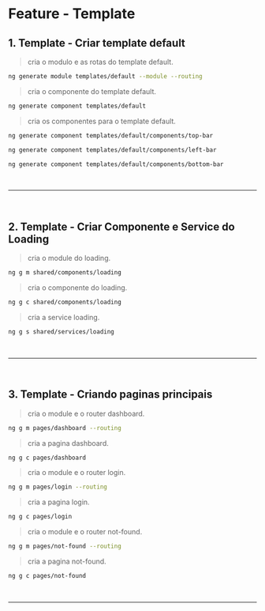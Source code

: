 # Feature - Template

## 1. Template - Criar template default

> cria o modulo e as rotas do template default.

```sh
ng generate module templates/default --module --routing
```

> cria o componente do template default.

```sh
ng generate component templates/default
```

> cria os componentes para o template default.

```sh
ng generate component templates/default/components/top-bar
```

```sh
ng generate component templates/default/components/left-bar
```

```sh
ng generate component templates/default/components/bottom-bar
```

<br>

---

<br>

## 2. Template - Criar Componente e Service do Loading

> cria o module do loading.

```sh
ng g m shared/components/loading
```

> cria o componente do loading.

```sh
ng g c shared/components/loading
```

> cria a service loading.

```sh
ng g s shared/services/loading
```

<br>

---

<br>

## 3. Template - Criando paginas principais

> cria o module e o router dashboard.

```sh
ng g m pages/dashboard --routing
```

> cria a pagina dashboard.

```sh
ng g c pages/dashboard
```

> cria o module e o router login.

```sh
ng g m pages/login --routing
```

> cria a pagina login.

```sh
ng g c pages/login
```

> cria o module e o router not-found.

```sh
ng g m pages/not-found --routing
```

> cria a pagina not-found.

```sh
ng g c pages/not-found
```

<br>

---

<br>
